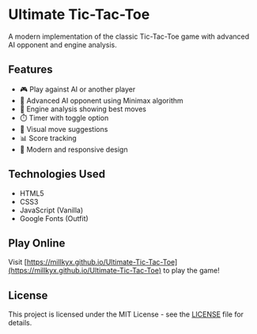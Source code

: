 # Ultimate Tic-Tac-Toe

A modern implementation of the classic Tic-Tac-Toe game with advanced AI opponent and engine analysis.

## Features

- 🎮 Play against AI or another player
- 🤖 Advanced AI opponent using Minimax algorithm
- 🔄 Engine analysis showing best moves
- ⏱️ Timer with toggle option
- 🎯 Visual move suggestions
- 📊 Score tracking
- 🎨 Modern and responsive design

## Technologies Used

- HTML5
- CSS3
- JavaScript (Vanilla)
- Google Fonts (Outfit)

## Play Online

Visit [https://millkyx.github.io/Ultimate-Tic-Tac-Toe](https://millkyx.github.io/Ultimate-Tic-Tac-Toe) to play the game!

## License

This project is licensed under the MIT License - see the [LICENSE](LICENSE) file for details.
